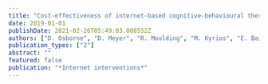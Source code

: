 ```yaml
---
title: "Cost-effectiveness of internet-based cognitive-behavioural therapy for obsessive-compulsive disorder"
date: 2019-01-01
publishDate: 2021-02-26T05:49:03.008552Z
authors: ["D. Osborne", "D. Meyer", "R. Moulding", "M. Kyrios", "E. Bailey", "M. Nedeljkovic"]
publication_types: ["2"]
abstract: ""
featured: false
publication: "*Internet interventions*"
---
```


